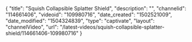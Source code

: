 {
    "title": "Squish Collapsible Splatter Shield",
    "description": "",
    "channelid": "114661406",
    "videoid": "109980716",
    "date_created": "1502521009",
    "date_modified": "1504324839",
    "type": "captivate",
    "layout": "channelVideo",
    "url": "\/latest-videos\/squish-collapsible-splatter-shield\/114661406-109980716"
}